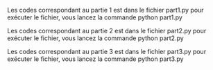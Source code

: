 Les codes correspondant au partie 1 est dans le fichier part1.py
pour exécuter le fichier, vous lancez la commande python part1.py

Les codes correspondant au partie 2 est dans le fichier part2.py
pour exécuter le fichier, vous lancez la commande python part2.py

Les codes correspondant au partie 3 est dans le fichier part3.py
pour exécuter le fichier, vous lancez la commande python part3.py
